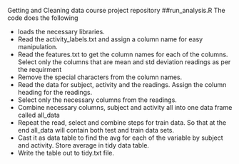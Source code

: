 
Getting and Cleaning data course project repository
##run_analysis.R 
The code does the following
- loads the necessary libraries. 
- Read the activity_labels.txt and assign a column name for easy manipulation.
- Read the features.txt to get the column names for each of the columns. Select only the columns that are mean and std deviation   readings as per the requirment
- Remove the special characters from the column names.
- Read the   data for subject, activity and the readings. Assign the column heading for the readings. 
- Select only the necessary columns from the readings. 
- Combine necessary columns, subject and activity all into one data frame called all_data
- Repeat the read, select and combine steps for train data. So that at the end all_data will contain both test and train data     sets. 
- Cast it as data table to find the avg for each of the variable by subject and activity. Store average in tidy data table. 
- Write the table out to tidy.txt file. 

